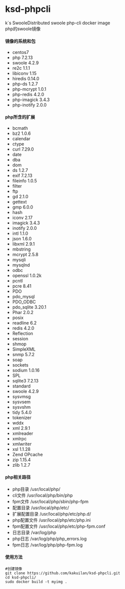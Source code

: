 # ksd-phpcli
k`s SwooleDistributed swoole php-cli docker image   
php的swoole镜像


#### 镜像的系统和包
- centos7
- php 7.2.13
- swoole 4.2.9
- re2c 1.1.1
- libiconv 1.15
- hiredis 0.14.0
- php-ds 1.2.7
- php-mcrypt 1.0.1
- php-redis 4.2.0
- php-imagick 3.4.3
- php-inotify 2.0.0

#### php所含的扩展
- bcmath
- bz2 1.0.6
- calendar
- ctype
- curl 7.29.0
- date
- dba
- dom
- ds 1.2.7
- exif 7.2.13
- fileinfo 1.0.5
- filter
- ftp
- gd 2.1.0
- gettext
- gmp 6.0.0
- hash
- iconv 2.17
- imagick 3.4.3
- inotify 2.0.0
- intl 1.1.0
- json 1.6.0
- libxml 2.9.1
- mbstring
- mcrypt 2.5.8
- mysqli
- mysqlnd
- odbc
- openssl 1.0.2k
- pcntl
- pcre 8.41
- PDO
- pdo_mysql
- PDO_ODBC
- pdo_sqlite 3.20.1
- Phar 2.0.2
- posix
- readline 6.2
- redis 4.2.0
- Reflection
- session
- shmop
- SimpleXML
- snmp 5.7.2
- soap
- sockets
- sodium 1.0.16
- SPL
- sqlite3 7.2.13
- standard
- swoole 4.2.9
- sysvmsg
- sysvsem
- sysvshm
- tidy 5.4.0
- tokenizer
- wddx
- xml 2.9.1
- xmlreader
- xmlrpc
- xmlwriter
- xsl 1.1.28
- Zend OPcache
- zip 1.15.4
- zlib 1.2.7

#### php相关路径
- php目录 /usr/local/php/
- cli文件 /usr/local/php/bin/php
- fpm文件 /usr/local/php/sbin/php-fpm
- 配置目录 /usr/local/php/etc/
- 扩展配置目录 /usr/local/php/etc/php.d/
- php配置文件 /usr/local/php/etc/php.ini
- fpm配置文件 /usr/local/php/etc/php-fpm.conf
- 日志目录 /var/log/php
- php日志 /var/log/php/php_errors.log
- fpm日志 /var/log/php/php-fpm.log


#### 使用方法
```shell
#创建镜像
git clone https://github.com/kakuilan/ksd-phpcli.git
cd ksd-phpcli/
sudo docker build -t myimg .
```
